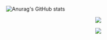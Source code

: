 ![Anurag's GitHub stats](https://github-readme-stats.vercel.app/api?username=AshenOneme&show_icons=true&theme=radical) <div align="center"> <img src="https://visitor-badge.glitch.me/badge?page_id=AshenOneme" /> </div>  

<div align="center"> <img src="https://github-profile-trophy.vercel.app/?username=AshenOneme" /> </div>
